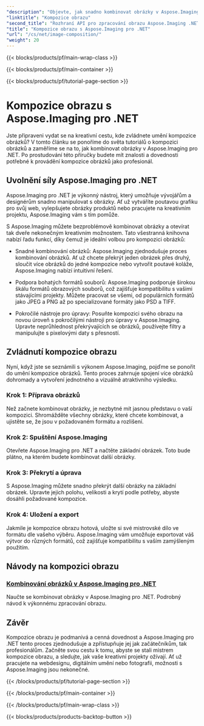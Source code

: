 ```yaml
---
"description": "Objevte, jak snadno kombinovat obrázky v Aspose.Imaging pro .NET s našimi komplexními tutoriály. Zlepšete si své dovednosti v oblasti zpracování obrázků ještě dnes!"
"linktitle": "Kompozice obrazu"
"second_title": "Rozhraní API pro zpracování obrazu Aspose.Imaging .NET"
"title": "Kompozice obrazu s Aspose.Imaging pro .NET"
"url": "/cs/net/image-composition/"
"weight": 20
---
```


{{< blocks/products/pf/main-wrap-class >}}

{{< blocks/products/pf/main-container >}}

{{< blocks/products/pf/tutorial-page-section >}}

# Kompozice obrazu s Aspose.Imaging pro .NET


Jste připraveni vydat se na kreativní cestu, kde zvládnete umění kompozice obrázků? V tomto článku se ponoříme do světa tutoriálů o kompozici obrázků a zaměříme se na to, jak kombinovat obrázky v Aspose.Imaging pro .NET. Po prostudování této příručky budete mít znalosti a dovednosti potřebné k provádění kompozice obrázků jako profesionál.

## Uvolnění síly Aspose.Imaging pro .NET

Aspose.Imaging pro .NET je výkonný nástroj, který umožňuje vývojářům a designérům snadno manipulovat s obrázky. Ať už vytváříte poutavou grafiku pro svůj web, vylepšujete obrázky produktů nebo pracujete na kreativním projektu, Aspose.Imaging vám s tím pomůže.

S Aspose.Imaging můžete bezproblémově kombinovat obrázky a otevírat tak dveře nekonečným kreativním možnostem. Tato všestranná knihovna nabízí řadu funkcí, díky čemuž je ideální volbou pro kompozici obrázků:

- Snadné kombinování obrázků: Aspose.Imaging zjednodušuje proces kombinování obrázků. Ať už chcete překrýt jeden obrázek přes druhý, sloučit více obrázků do jedné kompozice nebo vytvořit poutavé koláže, Aspose.Imaging nabízí intuitivní řešení.

- Podpora bohatých formátů souborů: Aspose.Imaging podporuje širokou škálu formátů obrazových souborů, což zajišťuje kompatibilitu s vašimi stávajícími projekty. Můžete pracovat se všemi, od populárních formátů jako JPEG a PNG až po specializované formáty jako PSD a TIFF.

- Pokročilé nástroje pro úpravy: Posuňte kompozici svého obrazu na novou úroveň s pokročilými nástroji pro úpravy v Aspose.Imaging. Upravte neprůhlednost překrývajících se obrázků, používejte filtry a manipulujte s pixelovými daty s přesností.

## Zvládnutí kompozice obrazu

Nyní, když jste se seznámili s výkonem Aspose.Imaging, pojďme se ponořit do umění kompozice obrázků. Tento proces zahrnuje spojení více obrázků dohromady a vytvoření jednotného a vizuálně atraktivního výsledku.

### Krok 1: Příprava obrázků

Než začnete kombinovat obrázky, je nezbytné mít jasnou představu o vaší kompozici. Shromážděte všechny obrázky, které chcete kombinovat, a ujistěte se, že jsou v požadovaném formátu a rozlišení.

### Krok 2: Spuštění Aspose.Imaging

Otevřete Aspose.Imaging pro .NET a načtěte základní obrázek. Toto bude plátno, na kterém budete kombinovat další obrázky.

### Krok 3: Překrytí a úprava

S Aspose.Imaging můžete snadno překrýt další obrázky na základní obrázek. Upravte jejich polohu, velikosti a krytí podle potřeby, abyste dosáhli požadované kompozice.

### Krok 4: Uložení a export

Jakmile je kompozice obrazu hotová, uložte si své mistrovské dílo ve formátu dle vašeho výběru. Aspose.Imaging vám umožňuje exportovat váš výtvor do různých formátů, což zajišťuje kompatibilitu s vaším zamýšleným použitím.

## Návody na kompozici obrazu
### [Kombinování obrázků v Aspose.Imaging pro .NET](./combine-images/)
Naučte se kombinovat obrázky v Aspose.Imaging pro .NET. Podrobný návod k výkonnému zpracování obrazu.

## Závěr

Kompozice obrazu je podmanivá a cenná dovednost a Aspose.Imaging pro .NET tento proces zjednodušuje a zpřístupňuje jej jak začátečníkům, tak profesionálům. Začněte svou cestu k tomu, abyste se stali mistrem kompozice obrazu, a sledujte, jak vaše kreativní projekty ožívají. Ať už pracujete na webdesignu, digitálním umění nebo fotografii, možnosti s Aspose.Imaging jsou nekonečné.

{{< /blocks/products/pf/tutorial-page-section >}}

{{< /blocks/products/pf/main-container >}}

{{< /blocks/products/pf/main-wrap-class >}}

{{< blocks/products/products-backtop-button >}}
